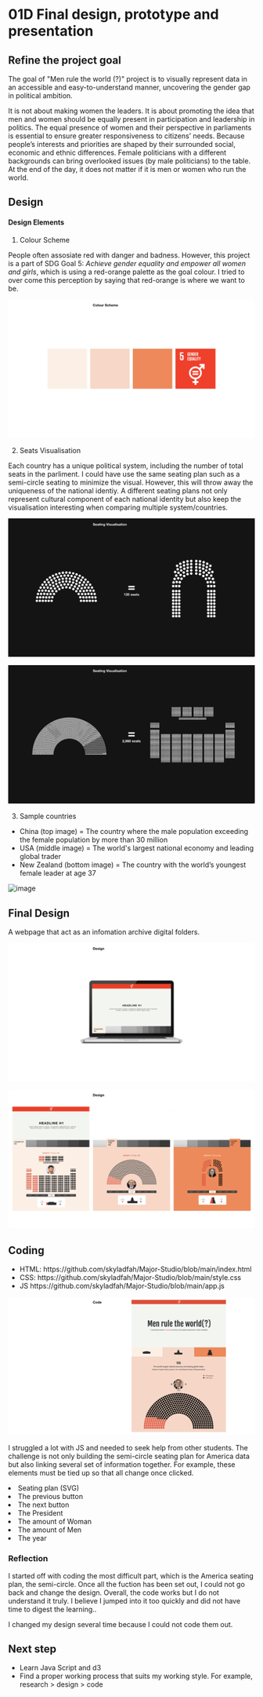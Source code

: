 <h1>01D Final design, prototype and presentation</h1>

<h2>Refine the project goal</h2>
<p>The goal of "Men rule the world (?)" project is to visually represent data in an accessible and easy-to-understand manner, uncovering the gender gap in political ambition. </p>

<p>It is not about making women the leaders. It is about promoting the idea that men and women should be equally present in participation and leadership in politics. The equal presence of women and their perspective in parliaments is essential to ensure greater responsiveness to citizens’ needs. Because people’s interests and priorities are shaped by their surrounded social, economic and ethnic differences. Female politicians with a different backgrounds can bring overlooked issues (by male politicians) to the table. At the end of the day, it does not matter if it is men or women who run the world.</p>

<h2>Design</h2>
<h4>Design Elements</h4>

1. Colour Scheme
<p> People often assosiate red with danger and badness. However, this project is a part of SDG Goal 5: <i>Achieve gender equality and empower all women and girls</i>, which is using a red-orange palette as the goal colour. I tried to over come this perception by saying that red-orange is where we want to be.</p>

![image](https://github.com/skyladfah/Major-Studio/blob/main/colour_scheme.png)


2. Seats Visualisation
<p> Each country has a unique political system, including the number of total seats in the parliment. I could have use the same seating plan such as a semi-circle seating to minimize the visual. However, this will throw away the uniqueness of the national identiy. A different seating plans not only represent cultural component of each national identity but also keep the visualisation interesting when comparing multiple system/countries.</p>

![image](https://github.com/skyladfah/Major-Studio/blob/main/seats_visualisation_1.png)

![image](https://github.com/skyladfah/Major-Studio/blob/main/seats_visualisation_2.png)


3. Sample countries
<ul>
<li> China (top image) = The country where the male population exceeding the female population by more than 30 million</li> 
<li> USA (middle image) = The world's largest national economy and leading global trader</li> 
<li> New Zealand (bottom image) = The country with the world’s youngest female leader at age 37</li> 
</ul>

![image](https://github.com/skyladfah/Major-Studio/blob/main/sample_countries.png)

<h2>Final Design</h2>
A webpage that act as an infomation archive digital folders. 

![image](https://github.com/skyladfah/Major-Studio/blob/main/design_mockup.png)

![image](https://github.com/skyladfah/Major-Studio/blob/main/design_interaction.png)


<h2>Coding</h2>

<ul>
<li> HTML: https://github.com/skyladfah/Major-Studio/blob/main/index.html
<li> CSS: https://github.com/skyladfah/Major-Studio/blob/main/style.css
<li> JS https://github.com/skyladfah/Major-Studio/blob/main/app.js
</ul>

![image](https://github.com/skyladfah/Major-Studio/blob/main/code_still_screenshot.png)

<p>I struggled a lot with JS and needed to seek help from other students. The challenge is not only building the semi-circle seating plan for America data but also linking several set of information together. For example, these elements must be tied up so that all change once clicked. 

  <li> Seating plan (SVG)
  <li> The previous button
  <li> The next button
  <li> The President
  <li> The amount of Woman
  <li> The amount of Men
  <li> The year

  
<h3>Reflection</h3>
<p>I started off with coding the most difficult part, which is the America seating plan, the semi-circle. Once all the fuction has been set out, I could not go back and change the design. Overall, the code works but I do not understand it truly. I believe I jumped into it too quickly and did not have time to digest the learning.. </p>

<p>I changed my design several time because I could not code them out.</p>
  
<h2>Next step</h2>
<ul>
  <li> Learn Java Script and d3 </li> 
  <li> Find a proper working process that suits my working style. For example, research > design > code  </li> 
<ul>
